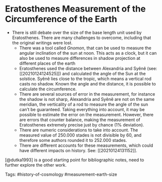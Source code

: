 # Eratosthenes Measurement of the Circumference of the Earth

- There is still debate over the size of the base length unit used by Eratosthenes. There are many challenges to overcome, including that the original writings were lost. 
    - There was a tool called *Gnomon*, that can be used to measure the angular inclination of the sun at noon. This acts as a clock, but it can also be used to measure differences in shadow projection at different places of the earth
    - Eratosthenes used the distance between Alexandria and Syênê (see: [[20210124124525]]) and calculated the angle of the Sun at the solstice. Syênê lies close to the tropic, which means a vertical rod casts no shadow. Known the angle and the distance, it is possible to calculate the circumference. 
    - There are several sources of error in the measurement, for instance the shadow is not sharp, Alexandria and Syênê are not on the same meridian, the verticality of a rod to measure the angle of the sun can’t be guaranteed. Taking everything into account, it may be possible to estimate the error on the measurement. However, there are errors that counter balance, making the measurement of Eratosthenes extremely precise just by chance (1% deviation). 
    - There are numeric considerations to take into account. The measured value of 250.000 stades is not divisible by 60, and therefore some authors rounded it to 252.000 stades. 
    - There are different accounts for these measurements, which could have different impacts on history. See: [[20210124131152]]. 


[@dutka1993] is a good starting point for bibliographic notes, need to further explore the other work. 

Tags: #history-of-cosmology #measurement-earth-size